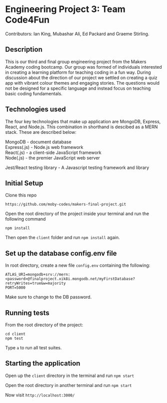 # Engineering Project 3: Team Code4Fun

Contributors: Ian King, Mubashar Ali, Ed Packard and Graeme Stirling.

## Description

This is our third and final group engineering project from the Makers Academy coding bootcamp. Our group was formed of individuals interested in creating a learning platform for teaching coding in a fun way. During discussion about the direction of our project we settled on creating a quiz app with vibrant colour themes and engaging stories. The questions would not be designed for a specific language and instead focus on teaching basic coding fundamentals.

## Technologies used

The four key technologies that make up application are MongoDB, Express, React, and Node.js. This combination in shorthand is descibed as a MERN stack. These are described below:

MongoDB - document database <br />
Express(.js) - Node.js web framework <br />
React(.js) - a client-side JavaScript framework <br />
Node(.js) - the premier JavaScript web server <br />

Jest/React testing library - A Javascript testing framework and library

## Initial Setup

Clone this repo

```
https://github.com/moby-codes/makers-final-project.git
```

Open the root directory of the project inside your terminal and run the following command

```
npm install
```

Then open the `client` folder and run `npm install` again.

## Set up the database config.env file

In root directory, create a new file `config.env` containing the following:

```
ATLAS_URI=mongodb+srv://mern:<password>@finalproject.xik8i.mongodb.net/myFirstDatabase?retryWrites=true&w=majority
PORT=5000
```

Make sure to change <password> to the DB password.

## Running tests

From the root directory of the project:

```
cd client
npm test
```

Type `a` to run all test suites.

## Starting the application

Open up the `client` directory in the terminal and run `npm start`

Open the root directory in another terminal and run `npm start`

Now visit `http://localhost:3000/`
